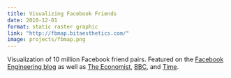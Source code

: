 ```yaml
---
title: Visualizing Facebook Friends
date: 2010-12-01
format: static raster graphic
link: "http://fbmap.bitaesthetics.com/"
image: projects/fbmap.png
---
```

Visualization of 10 million Facebook friend pairs. Featured on the [Facebook Engineering blog](https://www.facebook.com/notes/facebook-engineering/visualizing-friendships/469716398919/) as well as [The Economist](http://www.economist.com/blogs/dailychart/2010/12/data_visualisation_1), [BBC](http://www.bbc.co.uk/news/science-environment-11989723), and [Time](http://newsfeed.time.com/2010/12/14/tracking-facebook-friendships-creates-a-stunning-global-map/).

